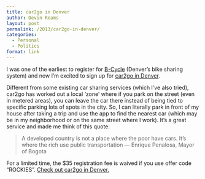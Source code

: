 ```yaml
---
title: car2go in Denver
author: Devin Reams
layout: post
permalink: /2013/car2go-in-denver/
categories:
  - Personal
  - Politics
format: link
---
```

I was one of the earliest to register for [B-Cycle][1] (Denver&#8217;s bike sharing system) and now I&#8217;m excited to sign up for [car2go in Denver][2].

Different from some existing car sharing services (which I&#8217;ve also tried), car2go has worked out a local &#8216;zone&#8217; where if you park on the street (even in metered areas), you can leave the car there instead of being tied to specific parking lots of spots in the city. So, I can literally park in front of my house after taking a trip and use the app to find the nearest car (which may be in my neighborhood or on the same street where I work). It&#8217;s a great service and made me think of this quote:

> A developed country is not a place where the poor have cars. It&#8217;s where the rich use public transportation — Enrique Penalosa, Mayor of Bogota 

For a limited time, the $35 registration fee is waived if you use offer code &#8220;ROCKIES&#8221;. [Check out car2go in Denver.][3]

 [1]: http://denver.bcycle.com
 [2]: http://denver.car2go.com
 [3]: https://www.car2go.com/en/denver/registration/
